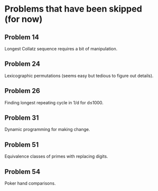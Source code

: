 # Problems that have been skipped (for now)

## Problem 14

Longest Collatz sequence requires a bit of manipulation.

## Problem 24

Lexicographic permutations (seems easy but tedious to figure out details).

## Problem 26

Finding longest repeating cycle in 1/d for d≤1000.

## Problem 31

Dynamic programming for making change.

## Problem 51

Equivalence classes of primes with replacing digits.

## Problem 54

Poker hand comparisons.
